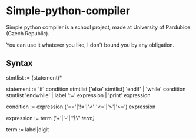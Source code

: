 Simple-python-compiler
======================

Simple python compiler is a school project, made at University of Pardubice (Czech Republic).

You can use it whatever you like, I don't bound you by any obligation.

Syntax
----------------------

stmtlist   := (statement)*

statement  :=    'if' condition stmtlist ['else' stmtlist] 'endif'
               | 'while' condition stmtlist 'endwhile'
               | label ':=' expression
               | 'print' expression

condition  := expression ('=='|'!='|'<'|'<='|'>'|'>=') expression

expression := term ('+'|'-'|'*'|'/' term)*

term       := label|digit